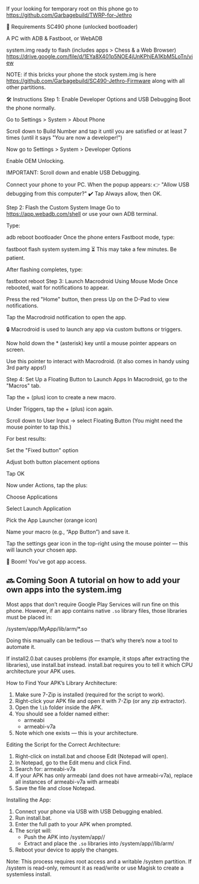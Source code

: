 If your looking for temporary root on this phone go to https://github.com/Garbagebuild/TWRP-for-Jethro

🔧 Requirements
SC490 phone (unlocked bootloader)

A PC with ADB & Fastboot, or WebADB

system.img ready to flash (includes apps > Chess & a Web Browser) https://drive.google.com/file/d/1EYa8X401p5NOE4jUnKPhjEA1KbM5LoTn/view



NOTE: if this bricks your phone the stock system.img is here https://github.com/Garbagebuild/SC490-Jethro-Firmware along with all other partitions.






🛠️ Instructions
Step 1: Enable Developer Options and USB Debugging
Boot the phone normally.

Go to Settings > System > About Phone

Scroll down to Build Number and tap it until you are satisfied or at least 7 times (until it says "You are now a developer!")

Now go to Settings > System > Developer Options

Enable OEM Unlocking.

IMPORTANT: Scroll down and enable USB Debugging.

Connect your phone to your PC. When the popup appears:
👉 "Allow USB debugging from this computer?"
✔️ Tap Always allow, then OK.

Step 2: Flash the Custom System Image
Go to https://app.webadb.com/shell or use your own ADB terminal.

Type:

adb reboot bootloader
Once the phone enters Fastboot mode, type:

fastboot flash system system.img
⏳ This may take a few minutes. Be patient.

After flashing completes, type:

fastboot reboot
Step 3: Launch Macrodroid Using Mouse Mode
Once rebooted, wait for notifications to appear.

Press the red "Home" button, then press Up on the D-Pad to view notifications.

Tap the Macrodroid notification to open the app.

🔒 Macrodroid is used to launch any app via custom buttons or triggers.

Now hold down the * (asterisk) key until a mouse pointer appears on screen.

Use this pointer to interact with Macrodroid. (it also comes in handy using 3rd party apps!)

Step 4: Set Up a Floating Button to Launch Apps
In Macrodroid, go to the "Macros" tab.

Tap the + (plus) icon to create a new macro.

Under Triggers, tap the + (plus) icon again.

Scroll down to User Input → select Floating Button
(You might need the mouse pointer to tap this.)

For best results:

Set the "Fixed button" option

Adjust both button placement options

Tap OK

Now under Actions, tap the plus:

Choose Applications

Select Launch Application

Pick the App Launcher (orange icon)

Name your macro (e.g., “App Button”) and save it.

Tap the settings gear icon in the top-right using the mouse pointer — this will launch your chosen app.

🎉 Boom! You’ve got app access.

🔜 Coming Soon
A tutorial on how to add your own apps into the system.img
--------------------------------------------------------
Most apps that don’t require Google Play Services will run fine on this phone.
However, if an app contains native `.so` library files, those libraries must be placed in:

/system/app/MyApp/lib/arm/*.so

Doing this manually can be tedious — that’s why there’s now a tool to automate it.

If install2.0.bat causes problems (for example, it stops after extracting the libraries), use install.bat instead.
install.bat requires you to tell it which CPU architecture your APK uses.

How to Find Your APK’s Library Architecture:
1. Make sure 7-Zip is installed (required for the script to work).
2. Right-click your APK file and open it with 7-Zip (or any zip extractor).
3. Open the `lib` folder inside the APK.
4. You should see a folder named either:
   - armeabi
   - armeabi-v7a
5. Note which one exists — this is your architecture.

Editing the Script for the Correct Architecture:
1. Right-click on install.bat and choose Edit (Notepad will open).
2. In Notepad, go to the Edit menu and click Find.
3. Search for: armeabi-v7a
4. If your APK has only armeabi (and does not have armeabi-v7a),
   replace all instances of armeabi-v7a with armeabi
5. Save the file and close Notepad.

Installing the App:
1. Connect your phone via USB with USB Debugging enabled.
2. Run install.bat.
3. Enter the full path to your APK when prompted.
4. The script will:
   - Push the APK into /system/app/<YourAppName>/
   - Extract and place the `.so` libraries into /system/app/<YourAppName>/lib/arm/
5. Reboot your device to apply the changes.

Note: This process requires root access and a writable /system partition.
If /system is read-only, remount it as read/write or use Magisk to create a systemless install.


